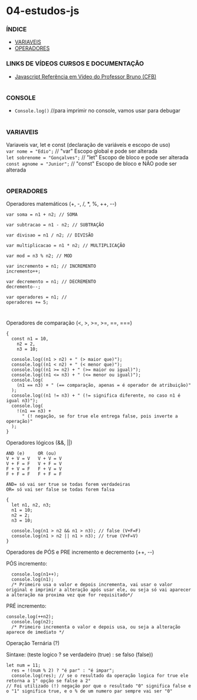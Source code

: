 # 04-estudos-js

### ÍNDICE

- [VARIAVEIS](#variaveis)
- [OPERADORES](#operadores)

### LINKS DE VÍDEOS CURSOS E DOCUMENTAÇÃO

- <a href="https://www.youtube.com/watch?v=E4DBTqgxHGM&list=PLx4x_zx8csUg_AxxbVWHEyAJ6cBdsYc0T">Javascript Referência em Vídeo do Professor Bruno (CFB) </a>

#

### CONSOLE

- `Console.log()` //para imprimir no console, vamos usar para debugar

#

### VARIAVEIS

Variaveis var, let e const (declaração de variáveis e escopo de uso)  
`var nome = "Edio";` // "var" Escopo global e pode ser alterada  
`let sobrenome = "Gonçalves";` // "let" Escopo de bloco e pode ser alterada  
`const agnome = "Junior";` // "const" Escopo de bloco e NÃO pode ser alterada

#

### OPERADORES

<p class="separador">Operadores matemáticos (+, -, /, *, %, ++, --)</p>

```
var soma = n1 + n2; // SOMA

var subtracao = n1 - n2; // SUBTRAÇÃO

var divisao = n1 / n2; // DIVISÃO

var multiplicacao = n1 * n2; // MULTIPLICAÇÃO

var mod = n3 % n2; // MOD

var incremento = n1; // INCREMENTO
incremento++;

var decremento = n1; // DECREMENTO
decremento--;

var operadores = n1; //
operadores += 5;

```

#

<p class="separador">Operadores de comparação (<, >, >=, >=, ==, ===)</p>

```
{
  const n1 = 10,
    n2 = 2,
    n3 = 10;

  console.log((n1 > n2) + " (> maior que)");
  console.log((n1 < n2) + " (< menor que)");
  console.log((n1 >= n2) + " (>= maior ou igual)");
  console.log((n1 <= n3) + " (<= menor ou igual)");
  console.log(
    (n1 == n3) + " (== comparação, apenas = é operador de atribuição)"
  );
  console.log((n1 != n3) + " (!= significa diferente, no caso n1 é igual n3)");
  console.log(
    !(n1 == n3) +
      " (! negação, se for true ele entrega false, pois inverte a operação)"
  );
}
```

<p class="separador">Operadores lógicos (&&, ||)</p>

```
AND (e)     OR (ou)
V + V = V   V + V = V
V + F = F   V + F = V
F + V = F   F + V = V
F + F = F   F + F = F

AND= só vai ser true se todas forem verdadeiras
OR= só vai ser false se todas forem falsa
```

```
{
  let n1, n2, n3;
  n1 = 10;
  n2 = 2;
  n3 = 10;

  console.log(n1 > n2 && n1 > n3); // false (V+F=F)
  console.log(n1 > n2 || n1 > n3); // true (V+F=V)
}
```

<p class="separador">Operadores de PÓS e PRE incremento e decremento (++, --)</p>

PÓS incremento:

```
  console.log(n1++);
  console.log(n1);
  /* Primeiro usa o valor e depois incrementa, vai usar o valor original e imprimir a alteração após usar ele, ou seja só vai aparecer a alteração na proxima vez que for requisitado*/
```

PRÉ incremento:

```
console.log(++n2);
  console.log(n2);
  /* Primeiro incrementa o valor e depois usa, ou seja a alteração aparece de imediato */
```

<p class="separador">Operação Ternária (?)</p>
Sintaxe:  
(teste logico ? se verdadeiro (true) : se falso (false))

```
let num = 11;
  res = !(num % 2) ? "é par" : "é impar";
  console.log(res); // se o resultado da operação logica for true ele retorna a 1° opção se false a 2°
// Foi utilizado (!) negação por que o resultado "0" significa false e o "1" significa true, e o % de um numero par sempre vai ser "0"
```
